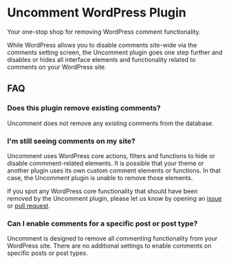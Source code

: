 # Uncomment WordPress Plugin

Your one-stop shop for removing WordPress comment functionality.

While WordPress allows you to disable comments site-wide via the comments setting screen, the Uncomment plugin goes one step further and disables or hides all interface elements and functionality related to comments on your WordPress site.

## FAQ

### Does this plugin remove existing comments?

Uncomment does not remove any existing comments from the database.

### I'm still seeing comments on my site?

Uncomment uses WordPress core actions, filters and functions to hide or disable commment-related elements. It is possible that your theme or another plugin uses its own custom comment elements or functions. In that case, the Uncomment plugin is unable to remove those elements.

If you spot any WordPress core functionality that should have been removed by the Uncomment plugin, please let us know by opening an [issue](https://github.com/functionsfile/uncomment/issues) or [pull request](https://github.com/functionsfile/uncomment/pulls).

### Can I enable comments for a specific post or post type?

Uncomment is designed to remove all commenting functionality from your WordPress site. There are no additional settings to enable comments on specific posts or post types.
